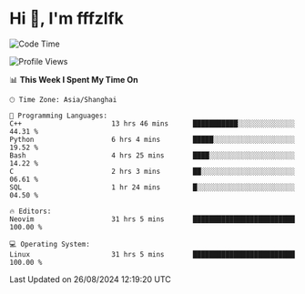 # Hi 👋, I'm fffzlfk

<!--START_SECTION:waka-->
![Code Time](http://img.shields.io/badge/Code%20Time-948%20hrs%2050%20mins-blue)

![Profile Views](http://img.shields.io/badge/Profile%20Views-0-blue)

📊 **This Week I Spent My Time On** 

```text
🕑︎ Time Zone: Asia/Shanghai

💬 Programming Languages: 
C++                      13 hrs 46 mins      ███████████░░░░░░░░░░░░░░   44.31 % 
Python                   6 hrs 4 mins        █████░░░░░░░░░░░░░░░░░░░░   19.52 % 
Bash                     4 hrs 25 mins       ████░░░░░░░░░░░░░░░░░░░░░   14.22 % 
C                        2 hrs 3 mins        ██░░░░░░░░░░░░░░░░░░░░░░░   06.61 % 
SQL                      1 hr 24 mins        █░░░░░░░░░░░░░░░░░░░░░░░░   04.50 % 

🔥 Editors: 
Neovim                   31 hrs 5 mins       █████████████████████████   100.00 % 

💻 Operating System: 
Linux                    31 hrs 5 mins       █████████████████████████   100.00 % 
```


 Last Updated on 26/08/2024 12:19:20 UTC
<!--END_SECTION:waka-->
